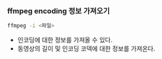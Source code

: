 ### ffmpeg encoding 정보 가져오기

```bash
ffmpeg -i <파일>
```
- 인코딩에 대한 정보를 가져올 수 있다.
- 동영상의 길이 및 인코딩 코덱에 대한 정보를 가져온다.